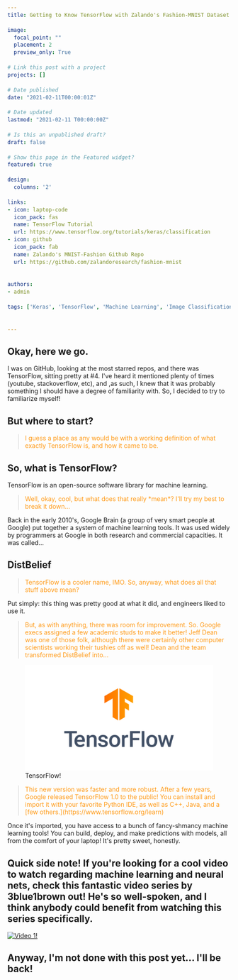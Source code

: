 ```yaml
---
title: Getting to Know TensorFlow with Zalando's Fashion-MNIST Dataset.

image:
  focal_point: ""
  placement: 2
  preview_only: True

# Link this post with a project
projects: []

# Date published
date: "2021-02-11T00:00:01Z"

# Date updated
lastmod: "2021-02-11 T00:00:00Z"

# Is this an unpublished draft?
draft: false

# Show this page in the Featured widget?
featured: true

design:
  columns: '2'

links:
- icon: laptop-code
  icon_pack: fas
  name: TensorFlow Tutorial
  url: https://www.tensorflow.org/tutorials/keras/classification
- icon: github
  icon_pack: fab
  name: Zalando's MNIST-Fashion Github Repo
  url: https://github.com/zalandoresearch/fashion-mnist


authors:
- admin

tags: ['Keras', 'TensorFlow', 'Machine Learning', 'Image Classification']


---
```

## Okay, here we go.

I was on GitHub, looking at the most starred repos, and there was TensorFlow, sitting pretty at #4. I've heard it mentioned plenty of times (youtube, stackoverflow, etc), and ,as such, I knew that it was probably something I should have a degree of familiarity with. So, I decided to try to familiarize myself!

## But where to start?

><p style="color:#ff9a17;">I guess a place as any would be with a working definition of what exactly TensorFlow is, and how it came to be.</p>

## So, what is TensorFlow?

TensorFlow is an open-source software library for machine learning.

><p style="color:#ff9a17;">Well, okay, cool, but what does that really *mean*? I'll try my best to break it down...</p>

Back in the early 2010's, Google Brain (a group of very smart people at Google) put together a system of machine learning tools. It was used widely by programmers at Google in both research and commercial capacities. It was called...

## DistBelief

><p style="color:#ff9a17;">TensorFlow is a cooler name, IMO. So, anyway, what does all that stuff above mean?</p>

Put simply: this thing was pretty good at what it did, and engineers liked to use it.

><p style="color:#ff9a17;">But, as with anything, there was room for improvement. So. Google execs assigned a few academic studs to make it better! Jeff Dean was one of those folk, although there were certainly other computer scientists working their tushies off as well! Dean and the team transformed DistBelief into...</p>


<figure>
  <img src="featured.png">
  <figcaption>TensorFlow!</figcaption>
</figure>


><p style="color:#ff9a17;">This new version was faster and more robust. After a few years, Google released TensorFlow 1.0 to the public! You can install and import it with your favorite Python IDE, as well as C++, Java, and a [few others.](https://www.tensorflow.org/learn)</p>


Once it's imported, you have access to a bunch of fancy-shmancy machine learning tools! You can build, deploy, and make predictions with models, all from the comfort of your laptop! It's pretty sweet, honestly.

## Quick side note! If you're looking for a cool video to watch regarding machine learning and neural nets, check this fantastic video series by 3blue1brown out! He's so well-spoken, and I think anybody could benefit from watching this series specifically.

[![Video 1!](https://img.youtube.com/vi/aircAruvnKk/0.jpg)](https://www.youtube.com/watch?v=aircAruvnKk)

## Anyway, I'm not done with this post yet... I'll be back!
